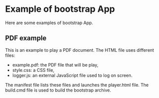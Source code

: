 # Example of bootstrap App

Here are some examples of bootstrap App.
## PDF example
This is an example to play a PDF document. The HTML file uses different files:
  * example.pdf: the PDF file that will be play,
  * style.css: a CSS file,
  * logger.js: an external JavaScript file used to log on screen.

The manifest file lists these files and launches the player.html file.
The build.cmd file is used to build the bootstrap archive.
